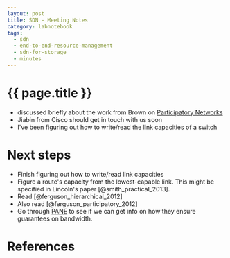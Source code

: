 ```yaml
---
layout: post
title: SDN - Meeting Notes
category: labnotebook
tags:
  - sdn
  - end-to-end-resource-management
  - sdn-for-storage
  - minutes
---
```


# {{ page.title }}

  - discussed briefly about the work from Brown on [Participatory 
    Networks](http://pane.cs.brown.edu/)
  - Jiabin from Cisco should get in touch with us soon
  - I've been figuring out how to write/read the link capacities of a switch

# Next steps

  - Finish figuring out how to write/read link capacities
  - Figure a route's capacity from the lowest-capable link. This might be specified in Lincoln's 
    paper [@smith_practical_2013].
  - Read [@ferguson_hierarchical_2012]
  - Also read [@ferguson_participatory_2012]
  - Go through [PANE](https://github.com/brownsys/pane) to see if we can get info on how they ensure 
    guarantees on bandwidth.

# References

